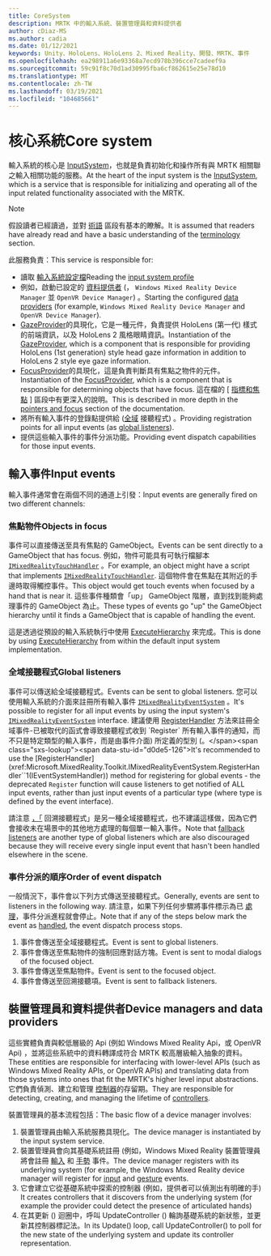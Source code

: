 ```yaml
---
title: CoreSystem
description: MRTK 中的輸入系統、裝置管理員和資料提供者
author: cDiaz-MS
ms.author: cadia
ms.date: 01/12/2021
keywords: Unity、HoloLens、HoloLens 2、Mixed Reality、開發、MRTK、事件
ms.openlocfilehash: ea298911a6e93368a7ecd978b396cce7cadeef9a
ms.sourcegitcommit: 59c91f8c70d1ad30995fba6cf862615e25e78d10
ms.translationtype: MT
ms.contentlocale: zh-TW
ms.lasthandoff: 03/19/2021
ms.locfileid: "104685661"
---
```

# <a name="core-system"></a><span data-ttu-id="d0de5-104">核心系統</span><span class="sxs-lookup"><span data-stu-id="d0de5-104">Core system</span></span>

<span data-ttu-id="d0de5-105">輸入系統的核心是 [InputSystem](../features/input/overview.md)，也就是負責初始化和操作所有與 MRTK 相關聯之輸入相關功能的服務。</span><span class="sxs-lookup"><span data-stu-id="d0de5-105">At the heart of the input system is the [InputSystem](../features/input/overview.md), which is a service that is responsible for initializing and operating all of the input related functionality associated with the MRTK.</span></span>

> [!NOTE]
> <span data-ttu-id="d0de5-106">假設讀者已經讀過，並對 [術語](terminology.md) 區段有基本的瞭解。</span><span class="sxs-lookup"><span data-stu-id="d0de5-106">It is assumed that readers have already read and have a basic understanding of the [terminology](terminology.md) section.</span></span>

<span data-ttu-id="d0de5-107">此服務負責：</span><span class="sxs-lookup"><span data-stu-id="d0de5-107">This service is responsible for:</span></span>

- <span data-ttu-id="d0de5-108">讀取 [輸入系統設定檔](../configuration/mixed-reality-configuration-guide.md#input-system-settings)</span><span class="sxs-lookup"><span data-stu-id="d0de5-108">Reading the [input system profile](../configuration/mixed-reality-configuration-guide.md#input-system-settings)</span></span>
- <span data-ttu-id="d0de5-109">例如，啟動已設定的 [資料提供者](../features/input/input-providers.md) (， `Windows Mixed Reality Device Manager` 並 `OpenVR Device Manager`) 。</span><span class="sxs-lookup"><span data-stu-id="d0de5-109">Starting the configured [data providers](../features/input/input-providers.md) (for example, `Windows Mixed Reality Device Manager` and `OpenVR Device Manager`).</span></span>
- <span data-ttu-id="d0de5-110">[GazeProvider](xref:Microsoft.MixedReality.Toolkit.Input.IMixedRealityGazeProvider)的具現化，它是一種元件，負責提供 HoloLens (第一代) 樣式的前端資訊，以及 HoloLens 2 風格眼睛資訊。</span><span class="sxs-lookup"><span data-stu-id="d0de5-110">Instantiation of the [GazeProvider](xref:Microsoft.MixedReality.Toolkit.Input.IMixedRealityGazeProvider), which is a component that is responsible for providing HoloLens (1st generation) style head gaze information in addition to HoloLens 2 style eye gaze information.</span></span>
- <span data-ttu-id="d0de5-111">[FocusProvider](xref:Microsoft.MixedReality.Toolkit.Input.IMixedRealityFocusProvider)的具現化，這是負責判斷具有焦點之物件的元件。</span><span class="sxs-lookup"><span data-stu-id="d0de5-111">Instantiation of the [FocusProvider](xref:Microsoft.MixedReality.Toolkit.Input.IMixedRealityFocusProvider), which is a component that is responsible for determining objects that have focus.</span></span> <span data-ttu-id="d0de5-112">這在檔的 [ [指標和焦點](controllers-pointers-and-focus.md#pointers-and-focus) ] 區段中有更深入的說明。</span><span class="sxs-lookup"><span data-stu-id="d0de5-112">This is described in more depth in the [pointers and focus](controllers-pointers-and-focus.md#pointers-and-focus) section of the documentation.</span></span>
- <span data-ttu-id="d0de5-113">將所有輸入事件的登錄點提供給 ([全域](#global-listeners) 接聽程式) 。</span><span class="sxs-lookup"><span data-stu-id="d0de5-113">Providing registration points for all input events (as [global listeners](#global-listeners)).</span></span>
- <span data-ttu-id="d0de5-114">提供這些輸入事件的事件分派功能。</span><span class="sxs-lookup"><span data-stu-id="d0de5-114">Providing event dispatch capabilities for those input events.</span></span>

## <a name="input-events"></a><span data-ttu-id="d0de5-115">輸入事件</span><span class="sxs-lookup"><span data-stu-id="d0de5-115">Input events</span></span>

<span data-ttu-id="d0de5-116">輸入事件通常會在兩個不同的通道上引發：</span><span class="sxs-lookup"><span data-stu-id="d0de5-116">Input events are generally fired on two different channels:</span></span>

### <a name="objects-in-focus"></a><span data-ttu-id="d0de5-117">焦點物件</span><span class="sxs-lookup"><span data-stu-id="d0de5-117">Objects in focus</span></span>

<span data-ttu-id="d0de5-118">事件可以直接傳送至具有焦點的 GameObject。</span><span class="sxs-lookup"><span data-stu-id="d0de5-118">Events can be sent directly to a GameObject that has focus.</span></span> <span data-ttu-id="d0de5-119">例如，物件可能具有可執行檔腳本 [`IMixedRealityTouchHandler`](xref:Microsoft.MixedReality.Toolkit.Input.IMixedRealityTouchHandler) 。</span><span class="sxs-lookup"><span data-stu-id="d0de5-119">For example, an object might have a script that implements [`IMixedRealityTouchHandler`](xref:Microsoft.MixedReality.Toolkit.Input.IMixedRealityTouchHandler).</span></span>
<span data-ttu-id="d0de5-120">這個物件會在焦點在其附近的手邊時取得觸控事件。</span><span class="sxs-lookup"><span data-stu-id="d0de5-120">This object would get touch events when focused by a hand that is near it.</span></span> <span data-ttu-id="d0de5-121">這些事件種類會「up」 GameObject 階層，直到找到能夠處理事件的 GameObject 為止。</span><span class="sxs-lookup"><span data-stu-id="d0de5-121">These types of events go "up" the GameObject hierarchy until it finds a GameObject that is capable of handling the event.</span></span>

<span data-ttu-id="d0de5-122">這是透過從預設的輸入系統執行中使用 [ExecuteHierarchy](https://docs.unity3d.com/ScriptReference/EventSystems.ExecuteEvents.ExecuteHierarchy.html) 來完成。</span><span class="sxs-lookup"><span data-stu-id="d0de5-122">This is done by using [ExecuteHierarchy](https://docs.unity3d.com/ScriptReference/EventSystems.ExecuteEvents.ExecuteHierarchy.html) from within the default input system implementation.</span></span>

### <a name="global-listeners"></a><span data-ttu-id="d0de5-123">全域接聽程式</span><span class="sxs-lookup"><span data-stu-id="d0de5-123">Global listeners</span></span>

<span data-ttu-id="d0de5-124">事件可以傳送給全域接聽程式。</span><span class="sxs-lookup"><span data-stu-id="d0de5-124">Events can be sent to global listeners.</span></span> <span data-ttu-id="d0de5-125">您可以使用輸入系統的介面來註冊所有輸入事件 [`IMixedRealityEventSystem`](xref:Microsoft.MixedReality.Toolkit.IMixedRealityEventSystem) 。</span><span class="sxs-lookup"><span data-stu-id="d0de5-125">It's possible to register for all input events by using the input system's [`IMixedRealityEventSystem`](xref:Microsoft.MixedReality.Toolkit.IMixedRealityEventSystem) interface.</span></span> <span data-ttu-id="d0de5-126">建議使用 [RegisterHandler](xref:Microsoft.MixedReality.Toolkit.IMixedRealityEventSystem.RegisterHandler``1(IEventSystemHandler)) 方法來註冊全域事件-已被取代的函式會導致接聽程式收到 `Register` 所有輸入事件的通知，而不只是特定類型的輸入事件，而是由事件介面) 所定義的型別 (。</span><span class="sxs-lookup"><span data-stu-id="d0de5-126">It's recommended to use the [RegisterHandler](xref:Microsoft.MixedReality.Toolkit.IMixedRealityEventSystem.RegisterHandler``1(IEventSystemHandler)) method for registering for global events - the deprecated `Register` function will cause listeners to get notified of ALL input events, rather than just input events of a particular type (where type is defined by the event interface).</span></span>

<span data-ttu-id="d0de5-127">請注意 [，「](xref:Microsoft.MixedReality.Toolkit.Input.MixedRealityInputSystem.PushFallbackInputHandler(GameObject)) 回溯接聽程式」是另一種全域接聽程式，也不建議這樣做，因為它們會接收未在場景中的其他地方處理的每個單一輸入事件。</span><span class="sxs-lookup"><span data-stu-id="d0de5-127">Note that [fallback listeners](xref:Microsoft.MixedReality.Toolkit.Input.MixedRealityInputSystem.PushFallbackInputHandler(GameObject)) are another type of global listeners which are also discouraged because they will receive every single input event that hasn't been handled elsewhere in the scene.</span></span>

### <a name="order-of-event-dispatch"></a><span data-ttu-id="d0de5-128">事件分派的順序</span><span class="sxs-lookup"><span data-stu-id="d0de5-128">Order of event dispatch</span></span>

<span data-ttu-id="d0de5-129">一般情況下，事件會以下列方式傳送至接聽程式。</span><span class="sxs-lookup"><span data-stu-id="d0de5-129">Generally, events are sent to listeners in the following way.</span></span> <span data-ttu-id="d0de5-130">請注意，如果下列任何步驟將事件標示為已 [處理](https://docs.unity3d.com/ScriptReference/EventSystems.AbstractEventData-used.html)，事件分派進程就會停止。</span><span class="sxs-lookup"><span data-stu-id="d0de5-130">Note that if any of the steps below mark the event as [handled](https://docs.unity3d.com/ScriptReference/EventSystems.AbstractEventData-used.html), the event dispatch process stops.</span></span>

1. <span data-ttu-id="d0de5-131">事件會傳送至全域接聽程式。</span><span class="sxs-lookup"><span data-stu-id="d0de5-131">Event is sent to global listeners.</span></span>
2. <span data-ttu-id="d0de5-132">事件會傳送至焦點物件的強制回應對話方塊。</span><span class="sxs-lookup"><span data-stu-id="d0de5-132">Event is sent to modal dialogs of the focused object.</span></span>
3. <span data-ttu-id="d0de5-133">事件會傳送至焦點物件。</span><span class="sxs-lookup"><span data-stu-id="d0de5-133">Event is sent to the focused object.</span></span>
4. <span data-ttu-id="d0de5-134">事件會傳送至回溯接聽項。</span><span class="sxs-lookup"><span data-stu-id="d0de5-134">Event is sent to fallback listeners.</span></span>

## <a name="device-managers-and-data-providers"></a><span data-ttu-id="d0de5-135">裝置管理員和資料提供者</span><span class="sxs-lookup"><span data-stu-id="d0de5-135">Device managers and data providers</span></span>

<span data-ttu-id="d0de5-136">這些實體負責與較低層級的 Api (例如 Windows Mixed Reality Api，或 OpenVR Api) ，並將這些系統中的資料轉譯成符合 MRTK 較高層級輸入抽象的資料。</span><span class="sxs-lookup"><span data-stu-id="d0de5-136">These entities are responsible for interfacing with lower-level APIs (such as Windows Mixed Reality APIs, or OpenVR APIs) and translating data from those systems into ones that fit the MRTK's higher level input abstractions.</span></span> <span data-ttu-id="d0de5-137">它們負責偵測、建立和管理 [控制器](controllers-pointers-and-focus.md#controllers)的存留期。</span><span class="sxs-lookup"><span data-stu-id="d0de5-137">They are responsible for detecting, creating, and managing the lifetime of [controllers](controllers-pointers-and-focus.md#controllers).</span></span>

<span data-ttu-id="d0de5-138">裝置管理員的基本流程包括：</span><span class="sxs-lookup"><span data-stu-id="d0de5-138">The basic flow of a device manager involves:</span></span>

1. <span data-ttu-id="d0de5-139">裝置管理員由輸入系統服務具現化。</span><span class="sxs-lookup"><span data-stu-id="d0de5-139">The device manager is instantiated by the input system service.</span></span>
2. <span data-ttu-id="d0de5-140">裝置管理員會向其基礎系統註冊 (例如，Windows Mixed Reality 裝置管理員將會註冊 [輸入](../features/input/input-events.md) 和 [手勢](../features/input/gestures.md#gesture-events) 事件。</span><span class="sxs-lookup"><span data-stu-id="d0de5-140">The device manager registers with its underlying system (for example, the Windows Mixed Reality device manager will register for [input](../features/input/input-events.md) and [gesture](../features/input/gestures.md#gesture-events) events.</span></span>
3. <span data-ttu-id="d0de5-141">它會建立它從基礎系統中探索的控制器 (例如，提供者可以偵測出有明確的手) </span><span class="sxs-lookup"><span data-stu-id="d0de5-141">It creates controllers that it discovers from the underlying system (for example the provider could detect the presence of articulated hands)</span></span>
4. <span data-ttu-id="d0de5-142">在其更新 () 迴圈中，呼叫 UpdateController () 輪詢基礎系統的新狀態，並更新其控制器標記法。</span><span class="sxs-lookup"><span data-stu-id="d0de5-142">In its Update() loop, call UpdateController() to poll for the new state of the underlying system and update its controller representation.</span></span>
